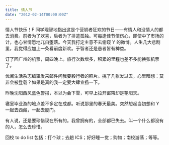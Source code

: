 ```yaml
---
title: 情人节
date: "2012-02-14T00:00:00Z"
---
```


情人节快乐！F 同学理智地指出这是个营销者狂欢的节日——有情人和没情人的都去消费。前者为了欢喜，后者为了排遣孤独。可每逢佳节倍伤心，即使中了市场的计，也心甘情愿地兀自堕落。今天我打定主意不去偷窥 Y 的微博。人生几大悲剧里，我觉得应加上一条看前度新欢。于智者还是愚者皆有裨益。

订了回广州的机票，周四晚上。旅行次数增多，积累的里程也差不多能换张机票了。

优阅生活杂志编辑发来邮件问我要毅行者的照片。挑了几张发过去，心里暗想：莫非会被登载？如果是真的我一定要大肆宣扬一下。

昨晚沈阳西风蓝色警报，本以为会下雪，可早上拉开窗帘却是艳阳天。

寝室毕业游的地点差不多定在成都。听说那里的春天最美。突然想起当初想和 Y 一起去西藏，一起去厦门。

有人说，还是要珍惜现在所有的。我曾拥有的，全部都已失去。叫一个什么都没有的人，怎么去珍惜。

回校 to do list 包括：打个球；去趟 ICS；好好睡一觉；购物；南校游荡；等等。
